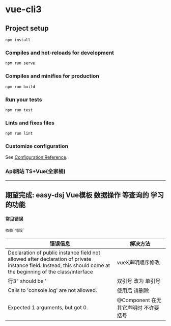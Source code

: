 # vue-cli3

## Project setup
```
npm install
```

### Compiles and hot-reloads for development
```
npm run serve
```

### Compiles and minifies for production
```
npm run build
```

### Run your tests
```
npm run test
```

### Lints and fixes files
```
npm run lint
```

### Customize configuration
See [Configuration Reference](https://cli.vuejs.org/config/).


### Api网站 TS+Vue(全家桶)

---
期望完成: easy-dsj Vue模板 数据操作 等查询的 学习的功能
---

#### 常见错误
    依赖`错误`

| 错误信息                                                                                                                                                    | 解决方法                         |
| --------------------------------------------------------------------------------------------------------------------------------------------------------------- | ------------------------------------ |
| Declaration of public instance field not allowed after declaration of private instance field. Instead, this should come at the beginning of the class/interface | vueX声明顺序修改               |
| 行3" should be '                                                                                                                                               | 双引号 改为 单引号           |
| Calls to 'console.log' are not allowed.                                                                                                                         | 使用后 请删除                  |
| Expected 1 arguments, but got 0.                                                                                                                                | @Component 在无其它声明时 不许要括号 |


